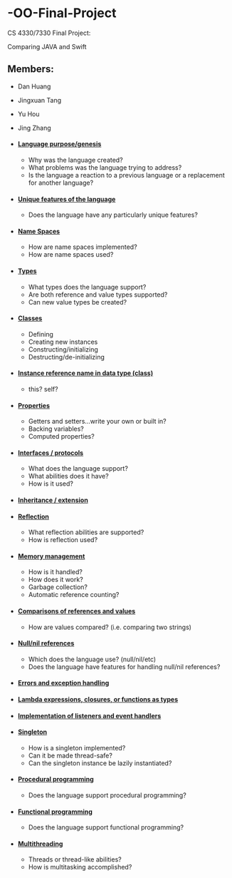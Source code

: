 # -OO-Final-Project
CS 4330/7330 Final Project:
<p>Comparing JAVA and Swift</p>

## Members:
* Dan Huang
* Jingxuan Tang
* Yu Hou
* Jing Zhang

* #### [Language purpose/genesis](1_LanguagePurpose.md)
  * Why was the language created?
  * What problems was the language trying to address?
  * Is the language a reaction to a previous language or a replacement for another language?
* #### [Unique features of the language](2_UniqueFeatures.md)
  * Does the language have any particularly unique features? 
* #### [Name Spaces](3_NameSpaces.md)
  * How are name spaces implemented? 
  * How are name spaces used? 
* #### [Types](4_Types.md)
  * What types does the language support? 
  * Are both reference and value types supported? 
  * Can new value types be created? 
* #### [Classes](5_Classes.md)
  * Defining 
  * Creating new instances 
  * Constructing/initializing 
  * Destructing/de-initializing 
* #### [Instance reference name in data type (class)](6_InstanceReference.md)
  * this? self? 
* #### [Properties](7_Properties.md)
  * Getters and setters…write your own or built in? 
  * Backing variables? 
  * Computed properties? 
* #### [Interfaces / protocols](8_InterfacesAndProtocols.md)
  * What does the language support? 
  * What abilities does it have? 
  * How is it used? 
* #### [Inheritance / extension](9_InheritanceAndExtension.md)
* #### [Reflection](10_Reflection.md)
  * What reflection abilities are supported? 
  * How is reflection used? 
* #### [Memory management](11_MemoryManagement.md)
  * How is it handled? 
  * How does it work? 
  * Garbage collection? 
  * Automatic reference counting? 
* #### [Comparisons of references and values](12_ComparisonsReferencesValues.md)
  * How are values compared? (i.e. comparing two strings) 
* #### [Null/nil references](13_NullReferences.md)
  * Which does the language use? (null/nil/etc) 
  * Does the language have features for handling null/nil references? 
* #### [Errors and exception handling](14_ErrorsExceptionHandling.md) 
* #### [Lambda expressions, closures, or functions as types](15_LambdaClosuresFunctions.md)
* #### [Implementation of listeners and event handlers](16_ImplementationListenersEventHandlers.md)
* #### [Singleton](17_Singleton.md)
  * How is a singleton implemented? 
  * Can it be made thread-safe? 
  * Can the singleton instance be lazily instantiated?
* #### [Procedural programming](18_ProceduralProgramming.md)
  * Does the language support procedural programming? 
* #### [Functional programming](19_FunctionalProgramming.md)
  * Does the language support functional programming? 
* #### [Multithreading](20_Multithreading.md)
  * Threads or thread-like abilities?
  * How is multitasking accomplished?
